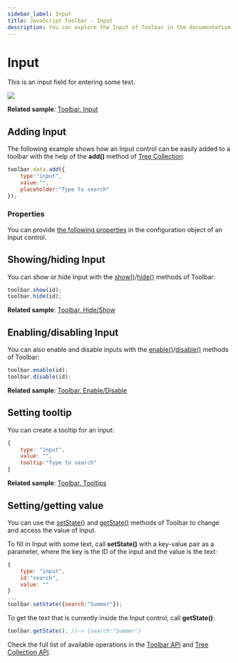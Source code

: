 ```yaml
---
sidebar_label: Input
title: JavaScript Toolbar - Input 
description: You can explore the Input of Toolbar in the documentation of the DHTMLX JavaScript UI library. Browse developer guides and API reference, try out code examples and live demos, and download a free 30-day evaluation version of DHTMLX Suite 7.
---
```


# Input

This is an input field for entering some text.

![](../assets/toolbar/input.png)

**Related sample**: [Toolbar. Input](https://snippet.dhtmlx.com/ykd0uii1)

## Adding Input

The following example shows how an Input control can be easily added to a toolbar with the help of the **add()** method of [Tree Collection](tree_collection.md):

~~~js
toolbar.data.add({
	type:"input",
	value:"",
	placeholder:"Type to search"
});
~~~

### Properties

You can provide [the following properties](toolbar/api/api_input_properties.md) in the configuration object of an Input control.

## Showing/hiding Input

You can show or hide Input with the [show()](toolbar/api/toolbar_show_method.md)/[hide()](toolbar/api/toolbar_hide_method.md) methods of Toolbar:

~~~js
toolbar.show(id);
toolbar.hide(id);
~~~

**Related sample**: [Toolbar. Hide/Show](https://snippet.dhtmlx.com/cldp89u4)

## Enabling/disabling Input

You can also enable and disable inputs with the [enable()](toolbar/api/toolbar_enable_method.md)/[disable()](toolbar/api/toolbar_disable_method.md) methods of Toolbar:

~~~js
toolbar.enable(id);
toolbar.disable(id);
~~~

**Related sample**: [Toolbar. Enable/Disable](https://snippet.dhtmlx.com/ovblenaf)

## Setting tooltip

You can create a tooltip for an input:

~~~js
{
	type: "input",
	value: "",
	tooltip:"Type to search"
}
~~~

**Related sample**: [Toolbar. Tooltips](https://snippet.dhtmlx.com/105levtd)

## Setting/getting value

You can use the [setState()](toolbar/api/toolbar_setstate_method.md) and [getState()](toolbar/api/toolbar_getstate_method.md) methods of Toolbar to change and access the value of Input.

To fill in Input with some text, call **setState()** with a key-value pair as a parameter, where the key is the ID of the input and the value is the text:

~~~js
{
	type: "input",
	id:"search",
	value: ""
}
...
toolbar.setState({search:"Summer"});
~~~

To get the text that is currently inside the Input control, call **getState()**:

~~~js
toolbar.getState(); //-> {search:"Summer"}
~~~

Check the full list of available operations in the [Toolbar API](toolbar/api/api_overview.md) and [Tree Collection API](tree_collection.md).
